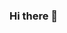 ### Hi there 👋

<!--
**tobiadsn/tobiadsn** is a ✨ _special_ ✨ repository because its `README.md` (this file) appears on your GitHub profile.

Here are some ideas to get you started:

- 🔭 I’m currently working on getting the OSCP by the end of the year...
- 🌱 I’m currently learning Privilege Escalation & Active Directory ...
- 👯 I’m looking to collaborate on Cyber Security and Bug Bounty Programs ...
- 💬 Ask me about Linux, Network & Web Security ...
- 📫 How to reach me: Inioluwaemmanuel1@gmail.com ...
- ⚡ Fun fact: I love films, and I'm open to exploring where this quest takes me ...
-->
